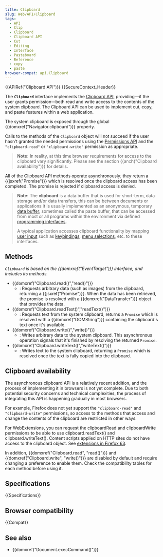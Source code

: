 ```yaml
---
title: Clipboard
slug: Web/API/Clipboard
tags:
  - API
  - Clip
  - Clipboard
  - Clipboard API
  - Cut
  - Editing
  - Interface
  - Pasteboard
  - Reference
  - copy
  - paste
browser-compat: api.Clipboard
---
```

{{APIRef("Clipboard API")}} {{SecureContext_Header}}

The **`Clipboard`** interface implements the [Clipboard API](/en-US/docs/Web/API/Clipboard_API), providing—if the user grants permission—both read and write access to the contents of the system clipboard. The Clipboard API can be used to implement cut, copy, and paste features within a web application.

The system clipboard is exposed through the global {{domxref("Navigator.clipboard")}} property.

Calls to the methods of the `Clipboard` object will not succeed if the user hasn't granted the needed permissions using the [Permissions API](/en-US/docs/Web/API/Permissions_API) and the `"clipboard-read"` or `"clipboard-write"` permission as appropriate.

> **Note:** In reality, at this time browser requirements for access to the clipboard vary significantly. Please see the section {{anch("Clipboard availability")}} for details.

All of the Clipboard API methods operate asynchronously; they return a {{jsxref("Promise")}} which is resolved once the clipboard access has been completed. The promise is rejected if clipboard access is denied.

> **Note:** The **clipboard** is a data buffer that is used for short-term, data storage and/or data transfers, this can be between documents or applications
> It is usually implemented as an anonymous, temporary [data buffer](https://en.wikipedia.org/wiki/Data_buffer), sometimes called the paste buffer, that can be accessed from most or all programs within the environment via defined [programming interfaces](https://en.wikipedia.org/wiki/Application_programming_interface).
>
> A typical application accesses clipboard functionality by mapping [user input](https://en.wikipedia.org/wiki/User_input) such as [keybindings](https://en.wikipedia.org/wiki/Keybinding), [menu selections](<https://en.wikipedia.org/wiki/Menu_(computing)>), etc. to these interfaces.

## Methods

_`Clipboard` is based on the {{domxref("EventTarget")}} interface, and includes its methods._

- {{domxref("Clipboard.read()","read()")}}
  - : Requests arbitrary data (such as images) from the clipboard, returning a {{jsxref("Promise")}}. When the data has been retrieved, the promise is resolved with a {{domxref("DataTransfer")}} object that provides the data.
- {{domxref("Clipboard.readText()","readText()")}}
  - : Requests text from the system clipboard; returns a `Promise` which is resolved with a {{domxref("DOMString")}} containing the clipboard's text once it's available.
- {{domxref("Clipboard.write()","write()")}}
  - : Writes arbitrary data to the system clipboard. This asynchronous operation signals that it's finished by resolving the returned `Promise`.
- {{domxref("Clipboard.writeText()","writeText()")}}
  - : Writes text to the system clipboard, returning a `Promise` which is resolved once the text is fully copied into the clipboard.

## Clipboard availability

The asynchronous clipboard API is a relatively recent addition, and the process of implementing it in browsers is not yet complete. Due to both potential security concerns and technical complexities, the process of integrating this API is happening gradually in most browsers.

For example, Firefox does not yet support the `"clipboard-read"` and `"clipboard-write"` permissions, so access to the methods that access and change the contents of the clipboard are restricted in other ways.

For WebExtensions, you can request the clipboardRead and clipboardWrite permissions to be able to use clipboard.readText() and clipboard.writeText(). Content scripts applied on HTTP sites do not have access to the clipboard object. See [extensions in Firefox 63](https://blog.mozilla.org/addons/2018/08/31/extensions-in-firefox-63/).

In addition, {{domxref("Clipboard.read", "read()")}} and {{domxref("Clipboard.write", "write()")}} are disabled by default and require changing a preference to enable them. Check the compatibility tables for each method before using it.

## Specifications

{{Specifications}}

## Browser compatibility

{{Compat}}

## See also

- {{domxref("Document.execCommand()")}}
